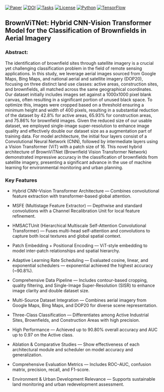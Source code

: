 <!-- [![Python](https://img.shields.io/badge/python-3.8%2B-blue)](https://www.python.org/downloads/)
[![TensorFlow](https://img.shields.io/badge/tensorflow-2.10%2B-orange)](https://www.tensorflow.org/)
[![DOI](https://img.shields.io/badge/DOI-10.1016%2Fj.patcog.2025.112150-blue)](https://ieeexplore.ieee.org/document/10884719#:~:text=10.1109/JSTARS.2025.3541733)
-->

[![Paper](https://img.shields.io/badge/Paper-IEEE%20JSTARS%202025-2b6cb0.svg)](https://ieeexplore.ieee.org/document/10884719#:~:text=10.1109/JSTARS.2025.3541733)
[![DOI](https://img.shields.io/badge/DOI-10.1109%2FJSTARS.2025.3541733-4a5568.svg)](10.1109/JSTARS.2025.3541733)
[![Tasks](https://img.shields.io/badge/Tasks-Classification-success.svg)](#-features)
[![License](https://img.shields.io/badge/License-MIT-blue.svg)](LICENSE)
[![Python](https://img.shields.io/badge/Python-3.9%2B-informational.svg)]()
[![TensorFlow](https://img.shields.io/badge/TensorFlow-2.14-orange.svg)]()

## BrownViTNet: Hybrid CNN-Vision Transformer Model for the Classification of Brownfields in Aerial Imagery


### Abstract:
The identification of brownfield sites through satellite imagery is a crucial yet challenging classification problem in the field of remote sensing applications. In this study, we leverage aerial images sourced from Google Maps, Bing Maps, and national aerial and satellite imagery (DOP20), focusing on three distinct land use classes: active areas, construction sites, and brownfields, all matched across the same geographical coordinates. Our dataset initially includes images set against a 1000x1000 pixel blank canvas, often resulting in a significant portion of unused black space. To optimize this, images were cropped based on a threshold ensuring a minimum height and width of 400 pixels, resulting in a substantial reduction of the dataset by 42.8\% for active areas, 65.93\% for construction areas, and 75.86\% for brownfield images. Given the reduced size of our usable dataset, we employed single-image super-resolution to enhance image quality and effectively double our dataset size as a augmentation part of training data. For model architecture, the initial four layers consist of a Convolutional Neural Network (CNN), followed by intermediate layers using a Vision Transformer (ViT) with a patch size of 16. This novel hybrid architecture of BrownViTNet (Brownfield Vision Transformer Network) demonstrated impressive accuracy in the classification of brownfields from satellite imagery, presenting a significant advance in the use of machine learning for environmental monitoring and urban planning.

### Key Features

- Hybrid CNN–Vision Transformer Architecture — Combines convolutional feature extraction with transformer-based global attention.

- MSFE (Multistage Feature Extractor) — Depthwise and standard convolutions with a Channel Recalibration Unit for local feature refinement.

- HMSACTUnit (Hierarchical Multiscale Self-Attention Convolutional Transformer) — Fuses multi-head self-attention and convolutions to capture both local textures and global spatial context.

- Patch Embedding + Positional Encoding — ViT-style embedding to model inter-patch relationships and spatial hierarchy.

- Adaptive Learning Rate Scheduling — Evaluated cosine, linear, and exponential schedulers — exponential achieved the highest accuracy (~90.8%).

- Comprehensive Data Pipeline — Includes contour-based cropping, quality filtering, and Single-Image Super-Resolution (SISR) to enhance image clarity and double dataset size.

- Multi-Source Dataset Integration — Combines aerial imagery from Google Maps, Bing Maps, and DOP20 for diverse scene representation.

- Three-Class Classification — Differentiates among Active Industrial Sites, Brownfields, and Construction Areas with high precision.

- High Performance — Achieved up to 90.80% overall accuracy and AUC up to 0.97 on the Active class.

- Ablation & Comparative Studies — Show effectiveness of each architectural module and scheduler on model accuracy and generalization.

- Comprehensive Evaluation Metrics — Includes ROC–AUC, confusion matrix, precision, recall, and F1-score.

- Environment & Urban Development Relevance — Supports sustainable land monitoring and urban redevelopment assessment.